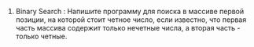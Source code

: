 1) Binary Search : 
Напишите программу для поиска в массиве первой позиции, на которой стоит четное число, если известно, что первая часть массива содержит только нечетные числа, а вторая часть - только четные.

